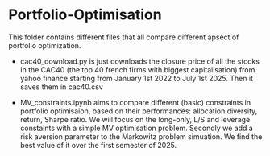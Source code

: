 # Portfolio-Optimisation

This folder contains different files that all compare different apsect of portfolio optimization. 

- cac40_download.py is just downloads the closure price of all the stocks in the CAC40 (the top 40 french firms with biggest capitalisation) from yahoo finance starting from January 1st 2022 to July 1st 2025. Then it saves them in cac40.csv

- MV_constraints.ipynb aims to compare different (basic) constraints in portfolio optimisaion, based on their performances: allocation diversity, return, Sharpe ratio. We will focus on the long-only, L/S and leverage constaints with a simple MV optimisation problem. Secondly we add a risk aversion parameter to the Markowitz problem simuation. We find the best value of it over the first semester of 2025.
